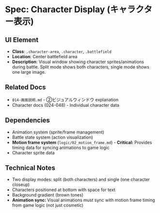 # Spec: Character Display (キャラクター表示)

## UI Element
- **Class**: `.character-area`, `.character`, `.battlefield`
- **Location**: Center battlefield area
- **Description**: Visual window showing character sprites/animations during battle. Split mode shows both characters, single mode shows one large image.

## Related Docs
- `014-画面説明.md` - ②ビジュアルウィンドウ explanation
- Character docs (024-048) - Individual character data

## Dependencies
- Animation system (sprite/frame management)
- Battle state system (action visualization)
- **Motion frame system** (`logic/02_motion_frame.md`) - **Critical:** Provides timing data for syncing animations to game logic
- Character sprite data

## Technical Notes
- Two display modes: split (both characters) and single (one character closeup)
- Characters positioned at bottom with space for text
- Background gradient (brown tones)
- **Animation sync:** Visual animations must sync with motion frame timing from game logic (not just cosmetic)
